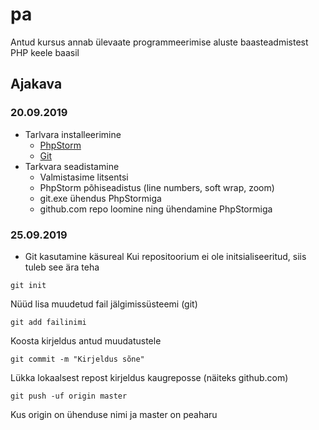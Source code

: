 # pa
Antud kursus annab ülevaate programmeerimise aluste baasteadmistest PHP keele baasil
## Ajakava
### 20.09.2019
* Tarlvara installeerimine
    * [PhpStorm](https://www.jetbrains.com/phpstorm/)
    * [Git](https://git-scm.com/downloads)
* Tarkvara seadistamine
    * Valmistasime litsentsi
    * PhpStorm põhiseadistus (line numbers, soft wrap, zoom)
    * git.exe ühendus PhpStormiga
    * github.com repo loomine ning ühendamine PhpStormiga
### 25.09.2019
* Git kasutamine käsureal
Kui repositoorium ei ole initsialiseeritud, siis tuleb see ära teha
```
git init
```
Nüüd lisa muudetud fail jälgimissüsteemi (git)
```
git add failinimi
```
Koosta kirjeldus antud muudatustele
```
git commit -m "Kirjeldus sõne"
```
Lükka lokaalsest repost kirjeldus kaugreposse (näiteks github.com)
```
git push -uf origin master
```
Kus origin on ühenduse nimi ja master on peaharu